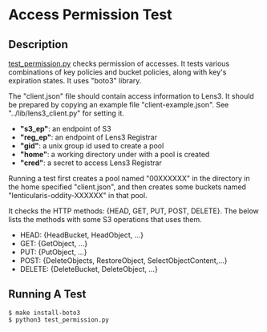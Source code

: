 # Access Permission Test

## Description

[test_permission.py](test_permission.py) checks permission of
accesses.  It tests various combinations of key policies and bucket
policies, along with key's expiration states.  It uses "boto3"
library.

The "client.json" file should contain access information to Lens3.  It
should be prepared by copying an example file "client-example.json".
See "../lib/lens3_client.py" for setting it.

* __"s3_ep"__: an endpoint of S3
* __"reg_ep"__: an endpoint of Lens3 Registrar
* __"gid"__: a unix group id used to create a pool
* __"home"__: a working directory under with a pool is created
* __"cred"__: a secret to access Lens3 Registrar

Running a test first creates a pool named "00XXXXXX" in the directory
in the home specified "client.json", and then creates some buckets
named "lenticularis-oddity-XXXXXX" in that pool.

It checks the HTTP methods: {HEAD, GET, PUT, POST, DELETE}.  The below
lists the methods with some S3 operations that uses them.

* HEAD: {HeadBucket, HeadObject, ...}
* GET: {GetObject, ...}
* PUT: {PutObject, ...}
* POST: {DeleteObjects, RestoreObject, SelectObjectContent,...}
* DELETE: {DeleteBucket, DeleteObject, ...}

## Running A Test

```
$ make install-boto3
$ python3 test_permission.py
```
